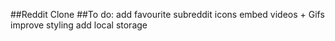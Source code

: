 ##Reddit Clone
##To do:
add favourite subreddit icons
embed videos + Gifs
improve styling
add local storage